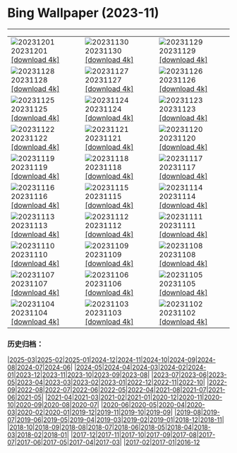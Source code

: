# Bing Wallpaper (2023-11)
**************

<table><tr><td><img class="wallpaper" src="https://www.bing.com/th?id=OHR.IcebergAntarctica_FR-FR1355397777_1920x1080.jpg" alt="20231201"> 20231201 <a class="wallpaper_link" href="https://www.bing.com/th?id=OHR.IcebergAntarctica_FR-FR1355397777_UHD.jpg">[download 4k]</a></td><td><img class="wallpaper" src="https://www.bing.com/th?id=OHR.BaldCypress_FR-FR6892436965_1920x1080.jpg" alt="20231130"> 20231130 <a class="wallpaper_link" href="https://www.bing.com/th?id=OHR.BaldCypress_FR-FR6892436965_UHD.jpg">[download 4k]</a></td><td><img class="wallpaper" src="https://www.bing.com/th?id=OHR.TreeLighting_FR-FR6609307471_1920x1080.jpg" alt="20231129"> 20231129 <a class="wallpaper_link" href="https://www.bing.com/th?id=OHR.TreeLighting_FR-FR6609307471_UHD.jpg">[download 4k]</a></td></tr><tr><td><img class="wallpaper" src="https://www.bing.com/th?id=OHR.HumanKindness_FR-FR6399228080_1920x1080.jpg" alt="20231128"> 20231128 <a class="wallpaper_link" href="https://www.bing.com/th?id=OHR.HumanKindness_FR-FR6399228080_UHD.jpg">[download 4k]</a></td><td><img class="wallpaper" src="https://www.bing.com/th?id=OHR.RioNegro_FR-FR6146672717_1920x1080.jpg" alt="20231127"> 20231127 <a class="wallpaper_link" href="https://www.bing.com/th?id=OHR.RioNegro_FR-FR6146672717_UHD.jpg">[download 4k]</a></td><td><img class="wallpaper" src="https://www.bing.com/th?id=OHR.BradgateFallow_FR-FR5773797819_1920x1080.jpg" alt="20231126"> 20231126 <a class="wallpaper_link" href="https://www.bing.com/th?id=OHR.BradgateFallow_FR-FR5773797819_UHD.jpg">[download 4k]</a></td></tr><tr><td><img class="wallpaper" src="https://www.bing.com/th?id=OHR.TajoRiver_FR-FR5340325022_1920x1080.jpg" alt="20231125"> 20231125 <a class="wallpaper_link" href="https://www.bing.com/th?id=OHR.TajoRiver_FR-FR5340325022_UHD.jpg">[download 4k]</a></td><td><img class="wallpaper" src="https://www.bing.com/th?id=OHR.HallofMosses_FR-FR8097338401_1920x1080.jpg" alt="20231124"> 20231124 <a class="wallpaper_link" href="https://www.bing.com/th?id=OHR.HallofMosses_FR-FR8097338401_UHD.jpg">[download 4k]</a></td><td><img class="wallpaper" src="https://www.bing.com/th?id=OHR.FlamingosSaintesMaries_FR-FR7852991785_1920x1080.jpg" alt="20231123"> 20231123 <a class="wallpaper_link" href="https://www.bing.com/th?id=OHR.FlamingosSaintesMaries_FR-FR7852991785_UHD.jpg">[download 4k]</a></td></tr><tr><td><img class="wallpaper" src="https://www.bing.com/th?id=OHR.SnakeRiverTeton_FR-FR7464068281_1920x1080.jpg" alt="20231122"> 20231122 <a class="wallpaper_link" href="https://www.bing.com/th?id=OHR.SnakeRiverTeton_FR-FR7464068281_UHD.jpg">[download 4k]</a></td><td><img class="wallpaper" src="https://www.bing.com/th?id=OHR.HelloSeal_FR-FR6889028849_1920x1080.jpg" alt="20231121"> 20231121 <a class="wallpaper_link" href="https://www.bing.com/th?id=OHR.HelloSeal_FR-FR6889028849_UHD.jpg">[download 4k]</a></td><td><img class="wallpaper" src="https://www.bing.com/th?id=OHR.ChapmanAdventure_FR-FR6090877361_1920x1080.jpg" alt="20231120"> 20231120 <a class="wallpaper_link" href="https://www.bing.com/th?id=OHR.ChapmanAdventure_FR-FR6090877361_UHD.jpg">[download 4k]</a></td></tr><tr><td><img class="wallpaper" src="https://www.bing.com/th?id=OHR.FrozenBog_FR-FR5648130360_1920x1080.jpg" alt="20231119"> 20231119 <a class="wallpaper_link" href="https://www.bing.com/th?id=OHR.FrozenBog_FR-FR5648130360_UHD.jpg">[download 4k]</a></td><td><img class="wallpaper" src="https://www.bing.com/th?id=OHR.MilsePolarBear_FR-FR1430987110_1920x1080.jpg" alt="20231118"> 20231118 <a class="wallpaper_link" href="https://www.bing.com/th?id=OHR.MilsePolarBear_FR-FR1430987110_UHD.jpg">[download 4k]</a></td><td><img class="wallpaper" src="https://www.bing.com/th?id=OHR.BadRiver_FR-FR0662194139_1920x1080.jpg" alt="20231117"> 20231117 <a class="wallpaper_link" href="https://www.bing.com/th?id=OHR.BadRiver_FR-FR0662194139_UHD.jpg">[download 4k]</a></td></tr><tr><td><img class="wallpaper" src="https://www.bing.com/th?id=OHR.BeaujolaisVineyard_FR-FR7011057276_1920x1080.jpg" alt="20231116"> 20231116 <a class="wallpaper_link" href="https://www.bing.com/th?id=OHR.BeaujolaisVineyard_FR-FR7011057276_UHD.jpg">[download 4k]</a></td><td><img class="wallpaper" src="https://www.bing.com/th?id=OHR.SarekSweden_FR-FR6714007432_1920x1080.jpg" alt="20231115"> 20231115 <a class="wallpaper_link" href="https://www.bing.com/th?id=OHR.SarekSweden_FR-FR6714007432_UHD.jpg">[download 4k]</a></td><td><img class="wallpaper" src="https://www.bing.com/th?id=OHR.RussellLupines_FR-FR6503844522_1920x1080.jpg" alt="20231114"> 20231114 <a class="wallpaper_link" href="https://www.bing.com/th?id=OHR.RussellLupines_FR-FR6503844522_UHD.jpg">[download 4k]</a></td></tr><tr><td><img class="wallpaper" src="https://www.bing.com/th?id=OHR.OliveOrchard_FR-FR6246633206_1920x1080.jpg" alt="20231113"> 20231113 <a class="wallpaper_link" href="https://www.bing.com/th?id=OHR.OliveOrchard_FR-FR6246633206_UHD.jpg">[download 4k]</a></td><td><img class="wallpaper" src="https://www.bing.com/th?id=OHR.DiwaliAyodhya_FR-FR5627036235_1920x1080.jpg" alt="20231112"> 20231112 <a class="wallpaper_link" href="https://www.bing.com/th?id=OHR.DiwaliAyodhya_FR-FR5627036235_UHD.jpg">[download 4k]</a></td><td><img class="wallpaper" src="https://www.bing.com/th?id=OHR.RemembranceDay_FR-FR5207828538_1920x1080.jpg" alt="20231111"> 20231111 <a class="wallpaper_link" href="https://www.bing.com/th?id=OHR.RemembranceDay_FR-FR5207828538_UHD.jpg">[download 4k]</a></td></tr><tr><td><img class="wallpaper" src="https://www.bing.com/th?id=OHR.BadlandsSunrise_FR-FR3335076381_1920x1080.jpg" alt="20231110"> 20231110 <a class="wallpaper_link" href="https://www.bing.com/th?id=OHR.BadlandsSunrise_FR-FR3335076381_UHD.jpg">[download 4k]</a></td><td><img class="wallpaper" src="https://www.bing.com/th?id=OHR.NorwayBirch_FR-FR2848858958_1920x1080.jpg" alt="20231109"> 20231109 <a class="wallpaper_link" href="https://www.bing.com/th?id=OHR.NorwayBirch_FR-FR2848858958_UHD.jpg">[download 4k]</a></td><td><img class="wallpaper" src="https://www.bing.com/th?id=OHR.ManateeMama_FR-FR2612350348_1920x1080.jpg" alt="20231108"> 20231108 <a class="wallpaper_link" href="https://www.bing.com/th?id=OHR.ManateeMama_FR-FR2612350348_UHD.jpg">[download 4k]</a></td></tr><tr><td><img class="wallpaper" src="https://www.bing.com/th?id=OHR.KirkilaiTower_FR-FR2337434302_1920x1080.jpg" alt="20231107"> 20231107 <a class="wallpaper_link" href="https://www.bing.com/th?id=OHR.KirkilaiTower_FR-FR2337434302_UHD.jpg">[download 4k]</a></td><td><img class="wallpaper" src="https://www.bing.com/th?id=OHR.LagoPehoe_FR-FR2057744557_1920x1080.jpg" alt="20231106"> 20231106 <a class="wallpaper_link" href="https://www.bing.com/th?id=OHR.LagoPehoe_FR-FR2057744557_UHD.jpg">[download 4k]</a></td><td><img class="wallpaper" src="https://www.bing.com/th?id=OHR.SilencioSpain_FR-FR1881358209_1920x1080.jpg" alt="20231105"> 20231105 <a class="wallpaper_link" href="https://www.bing.com/th?id=OHR.SilencioSpain_FR-FR1881358209_UHD.jpg">[download 4k]</a></td></tr><tr><td><img class="wallpaper" src="https://www.bing.com/th?id=OHR.BisonSnow_FR-FR2161630448_1920x1080.jpg" alt="20231104"> 20231104 <a class="wallpaper_link" href="https://www.bing.com/th?id=OHR.BisonSnow_FR-FR2161630448_UHD.jpg">[download 4k]</a></td><td><img class="wallpaper" src="https://www.bing.com/th?id=OHR.SeaNettles_FR-FR1930530025_1920x1080.jpg" alt="20231103"> 20231103 <a class="wallpaper_link" href="https://www.bing.com/th?id=OHR.SeaNettles_FR-FR1930530025_UHD.jpg">[download 4k]</a></td><td><img class="wallpaper" src="https://www.bing.com/th?id=OHR.DeathValleySalt_FR-FR9000237467_1920x1080.jpg" alt="20231102"> 20231102 <a class="wallpaper_link" href="https://www.bing.com/th?id=OHR.DeathValleySalt_FR-FR9000237467_UHD.jpg">[download 4k]</a></td></tr></table>

### 历史归档：

|[2025-03](/../2025-03/2025-03.md)|[2025-02](/../2025-02/2025-02.md)|[2025-01](/../2025-01/2025-01.md)|[2024-12](/../2024-12/2024-12.md)|[2024-11](/../2024-11/2024-11.md)|[2024-10](/../2024-10/2024-10.md)|[2024-09](/../2024-09/2024-09.md)|[2024-08](/../2024-08/2024-08.md)|[2024-07](/../2024-07/2024-07.md)|[2024-06](/../2024-06/2024-06.md)|
|[2024-05](/../2024-05/2024-05.md)|[2024-04](/../2024-04/2024-04.md)|[2024-03](/../2024-03/2024-03.md)|[2024-02](/../2024-02/2024-02.md)|[2024-01](/../2024-01/2024-01.md)|[2023-12](/../2023-12/2023-12.md)|[2023-11](/2023-11.md)|[2023-10](/../2023-10/2023-10.md)|[2023-09](/../2023-09/2023-09.md)|[2023-08](/../2023-08/2023-08.md)|
|[2023-07](/../2023-07/2023-07.md)|[2023-06](/../2023-06/2023-06.md)|[2023-05](/../2023-05/2023-05.md)|[2023-04](/../2023-04/2023-04.md)|[2023-03](/../2023-03/2023-03.md)|[2023-02](/../2023-02/2023-02.md)|[2023-01](/../2023-01/2023-01.md)|[2022-12](/../2022-12/2022-12.md)|[2022-11](/../2022-11/2022-11.md)|[2022-10](/../2022-10/2022-10.md)|
|[2022-09](/../2022-09/2022-09.md)|[2022-08](/../2022-08/2022-08.md)|[2022-07](/../2022-07/2022-07.md)|[2022-06](/../2022-06/2022-06.md)|[2022-05](/../2022-05/2022-05.md)|[2022-04](/../2022-04/2022-04.md)|[2021-08](/../2021-08/2021-08.md)|[2021-07](/../2021-07/2021-07.md)|[2021-06](/../2021-06/2021-06.md)|[2021-05](/../2021-05/2021-05.md)|
|[2021-04](/../2021-04/2021-04.md)|[2021-03](/../2021-03/2021-03.md)|[2021-02](/../2021-02/2021-02.md)|[2021-01](/../2021-01/2021-01.md)|[2020-12](/../2020-12/2020-12.md)|[2020-11](/../2020-11/2020-11.md)|[2020-10](/../2020-10/2020-10.md)|[2020-09](/../2020-09/2020-09.md)|[2020-08](/../2020-08/2020-08.md)|[2020-07](/../2020-07/2020-07.md)|
|[2020-06](/../2020-06/2020-06.md)|[2020-05](/../2020-05/2020-05.md)|[2020-04](/../2020-04/2020-04.md)|[2020-03](/../2020-03/2020-03.md)|[2020-02](/../2020-02/2020-02.md)|[2020-01](/../2020-01/2020-01.md)|[2019-12](/../2019-12/2019-12.md)|[2019-11](/../2019-11/2019-11.md)|[2019-10](/../2019-10/2019-10.md)|[2019-09](/../2019-09/2019-09.md)|
|[2019-08](/../2019-08/2019-08.md)|[2019-07](/../2019-07/2019-07.md)|[2019-06](/../2019-06/2019-06.md)|[2019-05](/../2019-05/2019-05.md)|[2019-04](/../2019-04/2019-04.md)|[2019-03](/../2019-03/2019-03.md)|[2019-02](/../2019-02/2019-02.md)|[2019-01](/../2019-01/2019-01.md)|[2018-12](/../2018-12/2018-12.md)|[2018-11](/../2018-11/2018-11.md)|
|[2018-10](/../2018-10/2018-10.md)|[2018-09](/../2018-09/2018-09.md)|[2018-08](/../2018-08/2018-08.md)|[2018-07](/../2018-07/2018-07.md)|[2018-06](/../2018-06/2018-06.md)|[2018-05](/../2018-05/2018-05.md)|[2018-04](/../2018-04/2018-04.md)|[2018-03](/../2018-03/2018-03.md)|[2018-02](/../2018-02/2018-02.md)|[2018-01](/../2018-01/2018-01.md)|
|[2017-12](/../2017-12/2017-12.md)|[2017-11](/../2017-11/2017-11.md)|[2017-10](/../2017-10/2017-10.md)|[2017-09](/../2017-09/2017-09.md)|[2017-08](/../2017-08/2017-08.md)|[2017-07](/../2017-07/2017-07.md)|[2017-06](/../2017-06/2017-06.md)|[2017-05](/../2017-05/2017-05.md)|[2017-04](/../2017-04/2017-04.md)|[2017-03](/../2017-03/2017-03.md)|
|[2017-02](/../2017-02/2017-02.md)|[2017-01](/../2017-01/2017-01.md)|[2016-12](/../2016-12/2016-12.md)